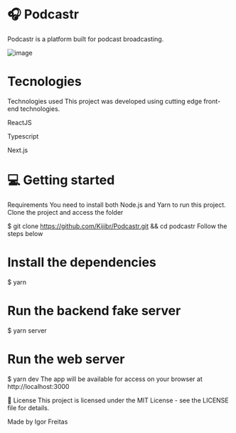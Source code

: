 # 🎧 Podcastr

Podcastr is a platform built for podcast broadcasting.


![image](https://user-images.githubusercontent.com/69826917/115975834-a6355300-a53e-11eb-9ce8-0fd635e0f77a.png)


#                           Tecnologies

Technologies used
This project was developed using cutting edge front-end technologies.

ReactJS

Typescript   

Next.js

# 💻 Getting started
Requirements
You need to install both Node.js and Yarn to run this project.
Clone the project and access the folder

$ git clone https://github.com/Kijibr/Podcastr.git && cd podcastr
Follow the steps below

# Install the dependencies
$ yarn

# Run the backend fake server
$ yarn server

# Run the web server
$ yarn dev
The app will be available for access on your browser at http://localhost:3000

📝 License
This project is licensed under the MIT License - see the LICENSE file for details.

Made by Igor Freitas
